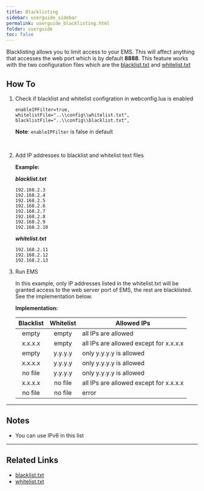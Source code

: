 ```yaml
---
title: Blacklisting
sidebar: userguide_sidebar
permalink: userguide_blacklisting.html
folder: userguide
toc: false
---
```


Blacklisting allows you to limit access to your EMS. This will affect anything that accesses the web port which is by default **8888**. This feature works with the two configuration files which are the [blacklist.txt](userguide_blacklist.html) and [whitelist.txt](userguide_whitelist.html)



## How To

1. Check if blacklist and whitelist configration in webconfig.lua is enabled

   ```
   enableIPFilter=true,
   whitelistFile="..\\config\\whitelist.txt",
   blacklistFile="..\\config\\blacklist.txt",
   ```

   **Note**: `enableIPFilter` is false in default

   ​

2. Add IP addresses to blacklist and whitelist text files

   **Example:** 

   ***blacklist.txt***

   ```
   192.168.2.3
   192.168.2.4
   192.168.2.5
   192.168.2.6
   192.168.2.7
   192.168.2.8
   192.168.2.9
   192.168.2.10
   ```

   ***whitelist.txt***

   ```
   192.168.2.11
   192.168.2.12
   192.168.2.13
   ```

3. Run EMS

   In this example, only IP addresses listed in the whitelist.txt will be granted access to the web server port of EMS, the rest are blacklisted. See the implementation below.

   **Implementation:**

   | Blacklist | Whitelist | Allowed IPs                            |
   | :-------: | :-------: | -------------------------------------- |
   |   empty   |   empty   | all IPs are allowed                    |
   |  x.x.x.x  |   empty   | all IPs are allowed except for x.x.x.x |
   |   empty   |  y.y.y.y  | only y.y.y.y is allowed                |
   |  x.x.x.x  |  y.y.y.y  | only y.y.y.y is allowed                |
   |  no file  |  y.y.y.y  | only y.y.y.y is allowed                |
   |  x.x.x.x  |  no file  | all IPs are allowed except for x.x.x.x |
   |  no file  |  no file  | error                                  |


------

## Notes

- You can use IPv6 in this list

------

## Related Links

- [blacklist.txt](userguide_blacklist.html)
- [whitelist.txt](userguide_whitelist.html)